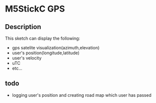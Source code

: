 # M5StickC GPS
## Description
This sketch can display the following:
- gps satelite visualization(azimuth,elevation)
- user's position(longitude,latitude)
- user's velocity
- uTC
- etc...

## todo
- logging user's position and creating road map which user has passed